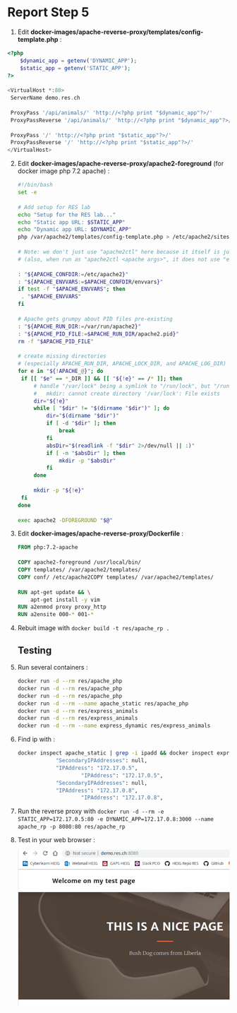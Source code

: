 # Report Step 5

1.  Edit **docker-images/apache-reverse-proxy/templates/config-template.php** :

   ```php
   <?php
       $dynamic_app = getenv('DYNAMIC_APP');
       $static_app = getenv('STATIC_APP');
   ?>
   
   <VirtualHost *:80>
   	ServerName demo.res.ch
   
   	ProxyPass '/api/animals/' 'http://<?php print "$dynamic_app"?>/'
   	ProxyPassReverse '/api/animals/' 'http://<?php print "$dynamic_app"?>/'
   
   	ProxyPass '/' 'http://<?php print "$static_app"?>/'
   	ProxyPassReverse '/' 'http://<?php print "$static_app"?>/'
   </VirtualHost>
   ```

   

2. Edit **docker-images/apache-reverse-proxy/apache2-foreground** (for docker image php 7.2 apache) :

   ```bash
   #!/bin/bash
   set -e
   
   # Add setup for RES lab
   echo "Setup for the RES lab..."
   echo "Static app URL: $STATIC_APP"
   echo "Dynamic app URL: $DYNAMIC_APP"
   php /var/apache2/templates/config-template.php > /etc/apache2/sites-available/001-reverse-proxy.conf
   
   # Note: we don't just use "apache2ctl" here because it itself is just a shell-script wrapper around apache2 which provides extra functionality like "apache2ctl start" for launching apache2 in the background.
   # (also, when run as "apache2ctl <apache args>", it does not use "exec", which leaves an undesirable resident shell process)
   
   : "${APACHE_CONFDIR:=/etc/apache2}"
   : "${APACHE_ENVVARS:=$APACHE_CONFDIR/envvars}"
   if test -f "$APACHE_ENVVARS"; then
   	. "$APACHE_ENVVARS"
   fi
   
   # Apache gets grumpy about PID files pre-existing
   : "${APACHE_RUN_DIR:=/var/run/apache2}"
   : "${APACHE_PID_FILE:=$APACHE_RUN_DIR/apache2.pid}"
   rm -f "$APACHE_PID_FILE"
   
   # create missing directories
   # (especially APACHE_RUN_DIR, APACHE_LOCK_DIR, and APACHE_LOG_DIR)
   for e in "${!APACHE_@}"; do
   	if [[ "$e" == *_DIR ]] && [[ "${!e}" == /* ]]; then
   		# handle "/var/lock" being a symlink to "/run/lock", but "/run/lock" not existing beforehand, so "/var/lock/something" fails to mkdir
   		#   mkdir: cannot create directory '/var/lock': File exists
   		dir="${!e}"
   		while [ "$dir" != "$(dirname "$dir")" ]; do
   			dir="$(dirname "$dir")"
   			if [ -d "$dir" ]; then
   				break
   			fi
   			absDir="$(readlink -f "$dir" 2>/dev/null || :)"
   			if [ -n "$absDir" ]; then
   				mkdir -p "$absDir"
   			fi
   		done
   
   		mkdir -p "${!e}"
   	fi
   done
   
   exec apache2 -DFOREGROUND "$@"
   ```

   

3. Edit **docker-images/apache-reverse-proxy/Dockerfile** :

   ```dockerfile
   FROM php:7.2-apache
   
   COPY apache2-foreground /usr/local/bin/
   COPY templates/ /var/apache2/templates/
   COPY conf/ /etc/apache2COPY templates/ /var/apache2/templates/
   
   RUN apt-get update && \
       apt-get install -y vim
   RUN a2enmod proxy proxy_http
   RUN a2ensite 000-* 001-*
   ```

   

4. Rebuit image with `docker build -t res/apache_rp .`

   ## Testing

5. Run several containers :

   ```bash
   docker run -d --rm res/apache_php
   docker run -d --rm res/apache_php
   docker run -d --rm res/apache_php
   docker run -d --rm --name apache_static res/apache_php
   docker run -d --rm res/express_animals
   docker run -d --rm res/express_animals
   docker run -d --rm --name express_dynamic res/express_animals
   ```

   

6. Find ip with :

   ```bash
   docker inspect apache_static | grep -i ipadd && docker inspect express_dynamic | grep -i ipadd
               "SecondaryIPAddresses": null,
               "IPAddress": "172.17.0.5",
                       "IPAddress": "172.17.0.5",
               "SecondaryIPAddresses": null,
               "IPAddress": "172.17.0.8",
                       "IPAddress": "172.17.0.8",
   ```

   

7.  Run the reverse proxy with `docker run -d --rm -e STATIC_APP=172.17.0.5:80 -e DYNAMIC_APP=172.17.0.8:3000 --name apache_rp -p 8080:80 res/apache_rp`

8. Test in your web browser :

   ![](./images/Step5/test_browser.png)

   

   

